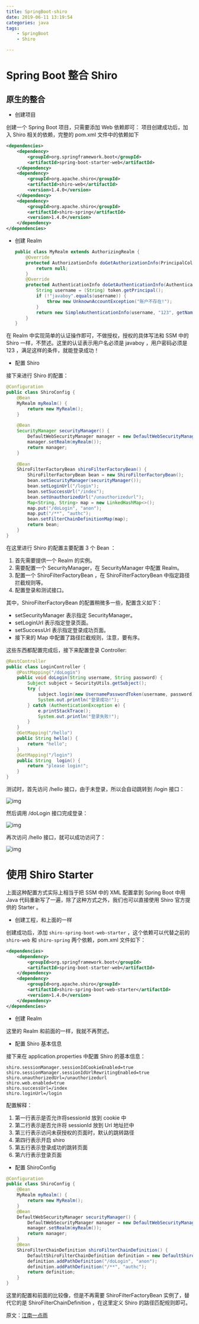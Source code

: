```yaml
---
title: SpringBoot-shiro
date: 2019-06-11 13:19:54
categories: java
tags: 
	- SpringBoot
	- Shiro

---
```


# Spring Boot 整合 Shiro

## 原生的整合

- 创建项目

创建一个 Spring Boot 项目，只需要添加 Web 依赖即可：
项目创建成功后，加入 Shiro 相关的依赖，完整的 pom.xml 文件中的依赖如下

```xml
<dependencies>
    <dependency>
        <groupId>org.springframework.boot</groupId>
        <artifactId>spring-boot-starter-web</artifactId>
    </dependency>
    <dependency>
        <groupId>org.apache.shiro</groupId>
        <artifactId>shiro-web</artifactId>
        <version>1.4.0</version>
    </dependency>
    <dependency>
        <groupId>org.apache.shiro</groupId>
        <artifactId>shiro-spring</artifactId>
        <version>1.4.0</version>
    </dependency>
</dependencies>

```

- 创建 Realm

  ```java
  public class MyRealm extends AuthorizingRealm {
      @Override
      protected AuthorizationInfo doGetAuthorizationInfo(PrincipalCollection principals) {
          return null;
      }
      @Override
      protected AuthenticationInfo doGetAuthenticationInfo(AuthenticationToken token) throws AuthenticationException {
          String username = (String) token.getPrincipal();
          if (!"javaboy".equals(username)) {
              throw new UnknownAccountException("账户不存在!");
          }
          return new SimpleAuthenticationInfo(username, "123", getName());
      }
  }
  ```

  

在 Realm 中实现简单的认证操作即可，不做授权，授权的具体写法和 SSM 中的 Shiro 一样，不赘述。这里的认证表示用户名必须是 javaboy ，用户密码必须是 123 ，满足这样的条件，就能登录成功！

- 配置 Shiro

接下来进行 Shiro 的配置：

```java
@Configuration
public class ShiroConfig {
    @Bean
    MyRealm myRealm() {
        return new MyRealm();
    }
    
    @Bean
    SecurityManager securityManager() {
        DefaultWebSecurityManager manager = new DefaultWebSecurityManager();
        manager.setRealm(myRealm());
        return manager;
    }
    
    @Bean
    ShiroFilterFactoryBean shiroFilterFactoryBean() {
        ShiroFilterFactoryBean bean = new ShiroFilterFactoryBean();
        bean.setSecurityManager(securityManager());
        bean.setLoginUrl("/login");
        bean.setSuccessUrl("/index");
        bean.setUnauthorizedUrl("/unauthorizedurl");
        Map<String, String> map = new LinkedHashMap<>();
        map.put("/doLogin", "anon");
        map.put("/**", "authc");
        bean.setFilterChainDefinitionMap(map);
        return bean;
    }
}
```

在这里进行 Shiro 的配置主要配置 3 个 Bean ：

1. 首先需要提供一个 Realm 的实例。
2. 需要配置一个 SecurityManager，在 SecurityManager 中配置 Realm。
3. 配置一个 ShiroFilterFactoryBean ，在 ShiroFilterFactoryBean 中指定路径拦截规则等。
4. 配置登录和测试接口。

其中，ShiroFilterFactoryBean 的配置稍微多一些，配置含义如下：

- setSecurityManager 表示指定 SecurityManager。
- setLoginUrl 表示指定登录页面。
- setSuccessUrl 表示指定登录成功页面。
- 接下来的 Map 中配置了路径拦截规则，注意，要有序。

这些东西都配置完成后，接下来配置登录 Controller:

```java
@RestController
public class LoginController {
    @PostMapping("/doLogin")
    public void doLogin(String username, String password) {
        Subject subject = SecurityUtils.getSubject();
        try {
            subject.login(new UsernamePasswordToken(username, password));
            System.out.println("登录成功!");
        } catch (AuthenticationException e) {
            e.printStackTrace();
            System.out.println("登录失败!");
        }
    }
    @GetMapping("/hello")
    public String hello() {
        return "hello";
    }
    @GetMapping("/login")
    public String  login() {
        return "please login!";
    }
}
```

测试时，首先访问 /hello 接口，由于未登录，所以会自动跳转到 /login 接口：



![img](https://user-gold-cdn.xitu.io/2019/6/11/16b444ad77baae8b?imageView2/0/w/1280/h/960/format/webp/ignore-error/1)



然后调用 /doLogin 接口完成登录：



![img](https://user-gold-cdn.xitu.io/2019/6/11/16b444ad3f4077b5?imageView2/0/w/1280/h/960/format/webp/ignore-error/1)



再次访问 /hello 接口，就可以成功访问了：



![img](https://user-gold-cdn.xitu.io/2019/6/11/16b444ad3f7dc9e7?imageView2/0/w/1280/h/960/format/webp/ignore-error/1)



# 使用 Shiro Starter

上面这种配置方式实际上相当于把 SSM 中的 XML 配置拿到 Spring Boot 中用 Java 代码重新写了一遍，除了这种方式之外，我们也可以直接使用 Shiro 官方提供的 Starter 。

- 创建工程，和上面的一样

创建成功后，添加  `shiro-spring-boot-web-starter` ，这个依赖可以代替之前的 `shiro-web` 和 `shiro-spring` 两个依赖，pom.xml 文件如下：

```xml
<dependencies>
    <dependency>
        <groupId>org.springframework.boot</groupId>
        <artifactId>spring-boot-starter-web</artifactId>
    </dependency>
    <dependency>
        <groupId>org.apache.shiro</groupId>
        <artifactId>shiro-spring-boot-web-starter</artifactId>
        <version>1.4.0</version>
    </dependency>
</dependencies>
```

- 创建 Realm

这里的 Realm 和前面的一样，我就不再赘述。

- 配置 Shiro 基本信息

接下来在 application.properties 中配置 Shiro 的基本信息：

```properties
shiro.sessionManager.sessionIdCookieEnabled=true
shiro.sessionManager.sessionIdUrlRewritingEnabled=true
shiro.unauthorizedUrl=/unauthorizedurl
shiro.web.enabled=true
shiro.successUrl=/index
shiro.loginUrl=/login
```

配置解释：

1. 第一行表示是否允许将sessionId 放到 cookie 中
2. 第二行表示是否允许将 sessionId 放到 Url 地址拦中
3. 第三行表示访问未获授权的页面时，默认的跳转路径
4. 第四行表示开启 shiro
5. 第五行表示登录成功的跳转页面
6. 第六行表示登录页面

- 配置 ShiroConfig

```java
@Configuration
public class ShiroConfig {
    @Bean
    MyRealm myRealm() {
        return new MyRealm();
    }
    @Bean
    DefaultWebSecurityManager securityManager() {
        DefaultWebSecurityManager manager = new DefaultWebSecurityManager();
        manager.setRealm(myRealm());
        return manager;
    }
    @Bean
    ShiroFilterChainDefinition shiroFilterChainDefinition() {
        DefaultShiroFilterChainDefinition definition = new DefaultShiroFilterChainDefinition();
        definition.addPathDefinition("/doLogin", "anon");
        definition.addPathDefinition("/**", "authc");
        return definition;
    }
}
```

这里的配置和前面的比较像，但是不再需要 ShiroFilterFactoryBean 实例了，替代它的是 ShiroFilterChainDefinition ，在这里定义 Shiro 的路径匹配规则即可。

原文：[江南一点雨](https://juejin.im/post/5cff0cfc5188250d28510681)
